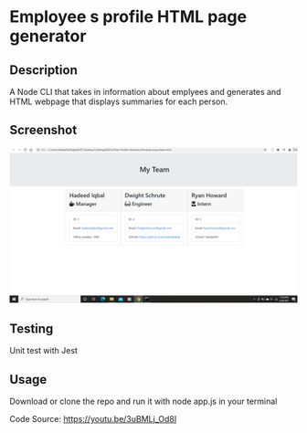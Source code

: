 # Employee s profile HTML page generator

## Description

A Node CLI that takes in information about emplyees and generates and HTML webpage that displays summaries for each person.

## Screenshot

![](Assets/scrn.png)

## Testing

Unit test with Jest

## Usage

Download or clone the repo and run it with node app.js in your terminal

Code Source: https://youtu.be/3uBMLj_Od8I
